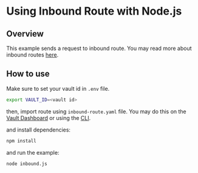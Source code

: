 # Using Inbound Route with Node.js

## Overview
This example sends a request to inbound route.
You may read more about inbound routes [here](https://www.verygoodsecurity.com/docs/vault/concepts/proxies-and-routing-data#inbound-http-routes).

## How to use

Make sure to set your vault id in `.env` file.
```bash
export VAULT_ID=<vault id>
```

then, import route using `inbound-route.yaml` file. You may do this on the [Vault Dashboard](https://dashboard.verygoodsecurity.com) or using the [CLI](https://www.verygoodsecurity.com/docs/vgs-cli/getting-started).

and install dependencies:
```bash
npm install
```

and run the example:
```bash
node inbound.js
```
